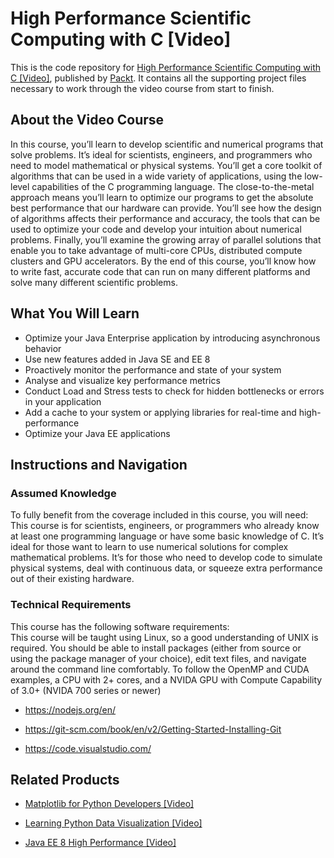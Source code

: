 # High Performance Scientific Computing with C [Video]
This is the code repository for [High Performance Scientific Computing with C [Video]](https://www.packtpub.com/application-development/high-performance-scientific-computing-c-video?utm_source=github&utm_medium=repository&utm_campaign=9781789137842), published by [Packt](https://www.packtpub.com/?utm_source=github). It contains all the supporting project files necessary to work through the video course from start to finish.
## About the Video Course
In this course, you’ll learn to develop scientific and numerical programs that solve problems. It’s ideal for scientists, engineers, and programmers who need to model mathematical or physical systems. You’ll get a core toolkit of algorithms that can be used in a wide variety of applications, using the low-level capabilities of the C programming language. 
The close-to-the-metal approach means you’ll learn to optimize our programs to get the absolute best performance that our hardware can provide. You’ll see how the design of algorithms affects their performance and accuracy, the tools that can be used to optimize your code and develop your intuition about numerical problems. Finally, you’ll examine the growing array of parallel solutions that enable you to take advantage of multi-core CPUs, distributed compute clusters and GPU accelerators. 
By the end of this course, you’ll know how to write fast, accurate code that can run on many different platforms and solve many different scientific problems.

<H2>What You Will Learn</H2>
<DIV class=book-info-will-learn-text>
<UL>
<LI>Optimize your Java Enterprise application by introducing asynchronous behavior 
<LI>Use new features added in Java SE and EE 8 
<LI>Proactively monitor the performance and state of your system&nbsp; 
<LI>Analyse and visualize key performance metrics 
<LI>Conduct Load and Stress tests to check for hidden bottlenecks or errors in your application&nbsp; 
<LI>Add a cache to your system or applying libraries for real-time and high-performance 
<LI>Optimize your Java EE applications </LI></UL></DIV>

## Instructions and Navigation
### Assumed Knowledge
To fully benefit from the coverage included in this course, you will need:<br/>
This course is for scientists, engineers, or programmers who already know at least one programming language or have some basic knowledge of C. It’s ideal for those want to learn to use numerical solutions for complex mathematical problems. It’s for those who need to develop code to simulate physical systems, deal with continuous data, or squeeze extra performance out of their existing hardware.

### Technical Requirements
This course has the following software requirements:<br/>
This course will be taught using Linux, so a good understanding of UNIX is required.  You should be able to install packages (either from source or using the package manager of your choice), edit text files, and navigate around the command line comfortably.  To follow the OpenMP and CUDA examples, a CPU with 2+ cores, and a NVIDA GPU with Compute Capability of 3.0+ (NVIDA 700 series or newer)

- https://nodejs.org/en/

- https://git-scm.com/book/en/v2/Getting-Started-Installing-Git

- https://code.visualstudio.com/



## Related Products
* [Matplotlib for Python Developers [Video]](https://www.packtpub.com/big-data-and-business-intelligence/matplotlib-python-developers-video?utm_source=github&utm_medium=repository&utm_campaign=9781787281998)

* [Learning Python Data Visualization [Video]](https://www.packtpub.com/big-data-and-business-intelligence/learning-python-data-visualization-video-0?utm_source=github&utm_medium=repository&utm_campaign=9781785886102)

* [Java EE 8 High Performance [Video]](https://www.packtpub.com/application-development/java-ee-8-high-performance-video?utm_source=github&utm_medium=repository&utm_campaign=9781788473613)

